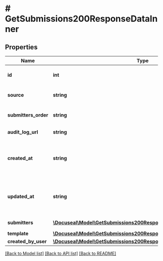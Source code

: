 # # GetSubmissions200ResponseDataInner

## Properties

Name | Type | Description | Notes
------------ | ------------- | ------------- | -------------
**id** | **int** | Submission unique ID number. | [optional]
**source** | **string** | The source of the submission. | [optional]
**submitters_order** | **string** | The order of submitters. | [optional]
**audit_log_url** | **string** | Audit log file URL. | [optional]
**created_at** | **string** | The date and time when the submission was created. | [optional]
**updated_at** | **string** | The date and time when the submission was last updated. | [optional]
**submitters** | [**\Docuseal\Model\GetSubmissions200ResponseDataInnerSubmittersInner[]**](GetSubmissions200ResponseDataInnerSubmittersInner.md) | The list of submitters. | [optional]
**template** | [**\Docuseal\Model\GetSubmissions200ResponseDataInnerTemplate**](GetSubmissions200ResponseDataInnerTemplate.md) |  | [optional]
**created_by_user** | [**\Docuseal\Model\GetSubmissions200ResponseDataInnerCreatedByUser**](GetSubmissions200ResponseDataInnerCreatedByUser.md) |  | [optional]

[[Back to Model list]](../../README.md#models) [[Back to API list]](../../README.md#endpoints) [[Back to README]](../../README.md)
